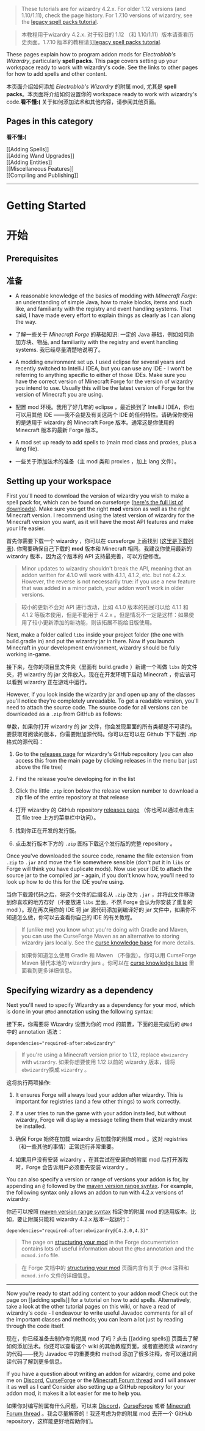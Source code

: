 > These tutorials are for wizardry 4.2.x. For older 1.12 versions (and 1.10/1.11), check the page history. For 1.7.10 versions of wizardry, see the [legacy spell packs tutorial](https://www.curseforge.com/minecraft/mc-mods/electroblobs-wizardry/pages/making-spell-packs).

> 本教程用于wizardry 4.2.x. 对于较旧的 1.12 （和 1.10/1.11）版本请查看历史页面。1.7.10 版本的教程请见[legacy spell packs tutorial](https://www.curseforge.com/minecraft/mc-mods/electroblobs-wizardry/pages/making-spell-packs).

These pages explain how to program addon mods for _Electroblob's Wizardry_, particularly **spell packs**. This page covers setting up your workspace ready to work with wizardry's code. See the links to other pages for how to add spells and other content.


本页面介绍如何添加 _Electroblob's Wizardry_ 的附属 mod, 尤其是 **spell packs**。本页面将介绍如何设置你的 workspace ready to work with wizardry's code.**看不懂:(** 关于如何添加法术和其他内容，请参阅其他页面。


## Pages in this category
**看不懂:(** 

[[Adding Spells]]  
[[Adding Wand Upgrades]]  
[[Adding Entities]]  
[[Miscellaneous Features]]  
[[Compiling and Publishing]]

---
# Getting Started
# 开始

## Prerequisites
## 准备

- A reasonable knowledge of the basics of modding with _Minecraft Forge_: an understanding of simple Java, how to make blocks, items and such like, and familiarity with the registry and event handling systems. That said, I have made every effort to explain things as clearly as I can along the way.

- 了解一些关于 _Minecraft Forge_ 的基础知识: 一定的 Java 基础，例如如何添加方块、物品, and familiarity with the registry and event handling systems. 我已经尽量清楚地说明了。

- A modding environment set up. I used eclipse for several years and recently switched to IntelliJ IDEA, but you can use any IDE - I won't be referring to anything specific to either of those IDEs. Make sure you have the correct version of Minecraft Forge for the version of wizardry you intend to use. Usually this will be the latest version of Forge for the version of Minecraft you are using.

- 配置 mod 环境。我用了好几年的 eclipse ，最近换到了 IntelliJ IDEA，你也可以用其他 IDE ——我不会提及有关这两个 IDE 的任何特性。请确保你使用的是适用于 wizardry 的 Minecraft Forge 版本。通常这是你使用的 Minecraft 版本的最新 Forge 版本。

- A mod set up ready to add spells to (main mod class and proxies, plus a lang file).

- 一些关于添加法术的准备（主 mod 类和 proxies ，加上 lang 文件）。

## Setting up your workspace

First you'll need to download the version of wizardry you wish to make a spell pack for, which can be found on curseforge ([here's the full list of downloads](https://www.curseforge.com/minecraft/mc-mods/electroblobs-wizardry/files)). Make sure you get the right **mod** version as well as the right Minecraft version. I recommend using the latest version of wizardry for the Minecraft version you want, as it will have the most API features and make your life easier.

首先你需要下载一个 wizardry ，你可以在 curseforge 上面找到 ([这里是下载列表](https://www.curseforge.com/minecraft/mc-mods/electroblobs-wizardry/files)). 你需要确保自己下载的 **mod** 版本和 Minecraft 相同。我建议你使用最新的 wizardry 版本，因为这个版本的 API 支持最完善，可以方便修改。

> Minor updates to wizardry shouldn't break the API, meaning that an addon written for 4.1.0 will work with 4.1.1, 4.1.2, etc. but not 4.2.x. However, the reverse is not necessarily true: if you use a new feature that was added in a minor patch, your addon won't work in older versions.


> 较小的更新不会对 API 进行改动，比如 4.1.0 版本的拓展可以给 4.1.1 和 4.1.2 等版本使用，但是不能用于 4.2.x 。但是情况不一定是这样：如果使用了较小更新添加的新功能，则该拓展不能给旧版使用。

Next, make a folder called `libs` inside your project folder (the one with build.gradle in) and put the wizardry jar in there. Now if you launch Minecraft in your development environment, wizardry should be fully working in-game.

接下来，在你的项目里文件夹（里面有 build.gradle ）新建一个叫做 `libs` 的文件夹，将 wizardry 的 jar 文件放入。现在在开发环境下启动 Minecraft ，你应该可以看到 wizardry 正在游戏中运行。

However, if you look inside the wizardry jar and open up any of the classes you'll notice they're completely unreadable. To get a readable version, you'll need to attach the source code. The source code for all versions can be downloaded as a `.zip` from GitHub as follows:

单数，如果你打开 wizardry 的 jar 文件，你会发现里面的所有类都是不可读的。要获取可阅读的版本，你需要附加源代码。你可以在可以在 Github 下下载到 .zip 格式的源代码：

1. Go to the [releases page](https://github.com/Electroblob77/Wizardry/releases) for wizardry's GitHub repository (you can also access this from the main page by clicking releases in the menu bar just above the file tree)
2. Find the release you're developing for in the list
3. Click the little `.zip` icon below the release version number to download a zip file of the entire repository at that release 

1. 打开 wizardry 的 GitHub repository [releases page](https://github.com/Electroblob77/Wizardry/releases) （你也可以通过点击主页 file tree 上方的菜单栏中访问）。
2. 找到你正在开发的发行版。
3. 点击发行版本下方的 `.zip` 图标下载这个发行版的完整 repository 。

Once you've downloaded the source code, rename the file extension from `.zip` to `.jar` and move the file somewhere sensible (don't put it in `libs` or Forge will think you have duplicate mods). Now use your IDE to attach the source jar to the compiled jar - again, if you don't know how, you'll need to look up how to do this for the IDE you're using.

当你下载源代码之后，将这个文件的后缀名从 `.zip` 改为 `.jar` ，并将此文件移动到你喜欢的地方存好（不要放进 `libs` 里面，不然 Forge 会认为你安装了重复的 mod ）。现在再次用你的 IDE 将 jar 源代码添加到编译好的 jar 文件中，如果你不知道怎么做，你可以去查看你自己的 IDE 的有关教程。

> If (unlike me) you know what you're doing with Gradle and Maven, you can use the CurseForge Maven as an alternative to storing wizardry jars locally. See the [curse knowledge base](https://authors.curseforge.com/knowledge-base/projects/529-api) for more details.

> 如果你知道怎么使用 Gradle 和 Maven （不像我）。你可以用 CurseForge Maven 替代本地的 wizardry jars 。你可以在 [curse knowledge base](https://authors.curseforge.com/knowledge-base/projects/529-api) 里面看到更多详细信息。

## Specifying wizardry as a dependency

Next you'll need to specify Wizardry as a dependency for your mod, which is done in your `@Mod` annotation using the following syntax:

接下来，你需要将 Wizardry 设置为你的 mod 的前置，下面的是完成后的 `@Mod` 中的 annotation 语法：

`dependencies="required-after:ebwizardry"`

> If you're using a Minecraft version prior to 1.12, replace `ebwizardry` with `wizardry`.
> 如果你想要使用 1.12 以前的 wizardry 版本，请将 `ebwizardry`换成 `wizardry` 。

这将执行两项操作:
1. It ensures Forge will always load your addon after wizardry. This is important for registries (and a few other things) to work correctly.
2. If a user tries to run the game with your addon installed, but without wizardry, Forge will display a message telling them that wizardry must be installed.

1. 确保 Forge 始终在加载 wizardry 后加载你的附属 mod 。这对 registries （和一些其他的事情）正常运行非常重要。
2. 如果用户没有安装 wizardry ，在其尝试在安装你的附属 mod 后打开游戏时，Forge 会告诉用户必须要先安装 wizardry 。

You can also specify a version or range of versions your addon is for, by appending an `@` followed by the [maven version range syntax](https://maven.apache.org/enforcer/enforcer-rules/versionRanges.html). For example, the following syntax only allows an addon to run with 4.2.x versions of wizardry:

你还可以按照 [maven version range syntax](https://maven.apache.org/enforcer/enforcer-rules/versionRanges.html) 指定你的附属 mod 的适用版本。比如，要让附属只能和 wizardry 4.2.x 版本一起运行：

`dependencies="required-after:ebwizardry@[4.2.0,4.3)"`

> The page on [structuring your mod](https://mcforge.readthedocs.io/en/latest/gettingstarted/structuring/) in the Forge documentation contains lots of useful information about the `@Mod` annotation and the `mcmod.info` file.

> 在 Forge 文档中的 [structuring your mod](https://mcforge.readthedocs.io/en/latest/gettingstarted/structuring/) 页面内含有关于 `@Mod` 注释和 `mcmod.info` 文件的详细信息。

---

Now you're ready to start adding content to your addon mod! Check out the page on [[adding spells]] for a tutorial on how to add spells. Alternatively, take a look at the other tutorial pages on this wiki, or have a read of wizardry's code - I endeavour to write useful Javadoc comments for all of the important classes and methods; you can learn a lot just by reading through the code itself.

现在，你已经准备去制作你的附属 mod 了吗？点击 [[adding spells]] 页面去了解如何添加法术。你还可以查看这个 wiki 的其他教程页面，或者直接阅读 wizardry 的代码——我为 Javadoc 中的重要类和 method 添加了很多注释，你可以通过阅读代码了解到更多信息。

If you have a question about writing an addon for wizardry, come and poke me on [Discord](https://discord.gg/MTmMzMv), [CurseForge](https://minecraft.curseforge.com/projects/electroblobs-wizardry) or the [Minecraft Forum thread](http://www.minecraftforum.net/forums/mapping-and-modding-java-edition/minecraft-mods/2818029-electroblobs-wizardry-the-expandable-rpg-magic-mod) and I will answer it as well as I can! Consider also setting up a GitHub repository for your addon mod, it makes it a lot easier for me to help you.

如果你对编写附属有什么问题，可以来 [Discord](https://discord.gg/MTmMzMv)，[CurseForge](https://minecraft.curseforge.com/projects/electroblobs-wizardry) 或者 [Minecraft Forum thread](http://www.minecraftforum.net/forums/mapping-and-modding-java-edition/minecraft-mods/2818029-electroblobs-wizardry-the-expandable-rpg-magic-mod) 。我会尽量解答的！我还考虑为你的附属 mod 去开一个 GitHub repository，这样能更好地帮助你们。
